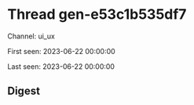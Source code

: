 # Thread gen-e53c1b535df7
Channel: ui_ux

First seen: 2023-06-22 00:00:00

Last seen: 2023-06-22 00:00:00

## Digest


